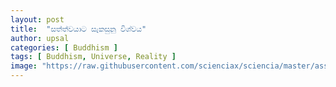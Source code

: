 ```yaml
---
layout: post
title:  "සත්ත්වයාට සැකසුනු විශ්වය"
author: upsal
categories: [ Buddhism ]
tags: [ Buddhism, Universe, Reality ]
image: "https://raw.githubusercontent.com/scienciax/sciencia/master/assets/images/posts/upsal/niwana.jpg"
---
```

